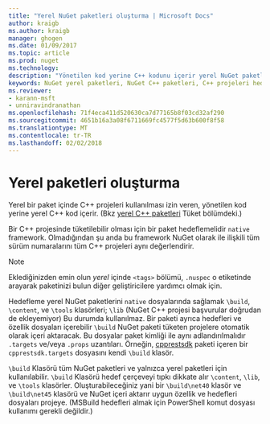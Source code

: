 ```yaml
---
title: "Yerel NuGet paketleri oluşturma | Microsoft Docs"
author: kraigb
ms.author: kraigb
manager: ghogen
ms.date: 01/09/2017
ms.topic: article
ms.prod: nuget
ms.technology: 
description: "Yönetilen kod yerine C++ kodunu içerir yerel NuGet paketleri oluşturma ile ilgili ayrıntılar C++ projelerinde kullanın."
keywords: NuGet yerel paketleri, NuGet C++ paketleri, C++ projeleri hedefleyen yerel kod paketleri
ms.reviewer:
- karann-msft
- unniravindranathan
ms.openlocfilehash: 71f4eca411d520630ca7d77165b8f03cd32af290
ms.sourcegitcommit: 4651b16a3a08f6711669fc4577f5d63b600f8f58
ms.translationtype: MT
ms.contentlocale: tr-TR
ms.lasthandoff: 02/02/2018
---
```

# <a name="creating-native-packages"></a>Yerel paketleri oluşturma

Yerel bir paket içinde C++ projeleri kullanılması izin veren, yönetilen kod yerine yerel C++ kod içerir. (Bkz [yerel C++ paketleri](../consume-packages/finding-and-choosing-packages.md#native-cpp-packages) Tüket bölümdeki.)

Bir C++ projesinde tüketilebilir olması için bir paket hedeflemelidir `native` framework. Olmadığından şu anda bu framework NuGet olarak ile ilişkili tüm sürüm numaralarını tüm C++ projeleri aynı değerlendirir.

> [!Note]
> Eklediğinizden emin olun *yerel* içinde `<tags>` bölümü, `.nuspec` o etiketinde arayarak paketinizi bulun diğer geliştiricilere yardımcı olmak için.

Hedefleme yerel NuGet paketlerini `native` dosyalarında sağlamak `\build`, `\content`, ve `\tools` klasörleri; `\lib` (NuGet C++ projesi başvurular doğrudan de ekleyemiyor) Bu durumda kullanılmaz. Bir paketi ayrıca hedefleri ve özellik dosyaları içerebilir `\build` NuGet paketi tüketen projelere otomatik olarak içeri aktaracak. Bu dosyalar paket kimliği ile aynı adlandırılmalıdır `.targets` ve/veya `.props` uzantıları. Örneğin, [cpprestsdk](https://nuget.org/packages/cpprestsdk/) paketi içeren bir `cpprestsdk.targets` dosyasını kendi `\build` klasör.

`\build` Klasörü tüm NuGet paketleri ve yalnızca yerel paketleri için kullanılabilir. `\build` Klasörü hedef çerçeveyi tıpkı dikkate alır `\content`, `\lib`, ve `\tools` klasörler. Oluşturabileceğiniz yani bir `\build\net40` klasör ve `\build\net45` klasörü ve NuGet içeri aktarır uygun özellik ve hedefleri dosyaları projeye. (MSBuild hedefleri almak için PowerShell komut dosyası kullanımı gerekli değildir.)
